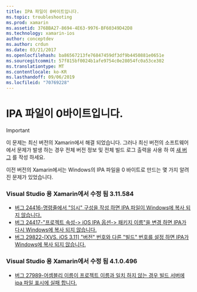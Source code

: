 ```yaml
---
title: IPA 파일이 0바이트입니다.
ms.topic: troubleshooting
ms.prod: xamarin
ms.assetid: 376BBA27-8694-4E63-9976-BF60349D42D8
ms.technology: xamarin-ios
author: conceptdev
ms.author: crdun
ms.date: 03/21/2017
ms.openlocfilehash: ba86567213fe76847459df3df9b4450881e0651e
ms.sourcegitcommit: 57f815bf0024b1afe9754c0e28054fc0a53ce302
ms.translationtype: MT
ms.contentlocale: ko-KR
ms.lasthandoff: 09/06/2019
ms.locfileid: "70769228"
---
```

# <a name="ipa-file-is-0-bytes"></a>IPA 파일이 0바이트입니다.

> [!IMPORTANT]
> 이 문제는 최신 버전의 Xamarin에서 해결 되었습니다. 그러나 최신 버전의 소프트웨어에서 문제가 발생 하는 경우 전체 버전 정보 및 전체 빌드 로그 출력을 사용 하 여 [새 버그](~/cross-platform/troubleshooting/questions/howto-file-bug.md) 를 작성 하세요.

이전 버전의 Xamarin에서는 Windows의 IPA 파일을 0 바이트로 만드는 몇 가지 알려진 문제가 있었습니다. 

### <a name="fixed-in-xamarin-for-visual-studio-311584"></a>Visual Studio 용 Xamarin에서 수정 됨 3.11.584 
- [버그 24416-명령줄에서 "임시" 구성을 작성 하면 IPA 파일이 Windows에 복사 되지 않습니다.](https://bugzilla.xamarin.com/show_bug.cgi?id=24416)
- [버그 24417-"프로젝트 속성-> iOS IPA 옵션-> 패키지 이름"을 변경 하면 IPA가 다시 Windows에 복사 되지 않습니다.](https://bugzilla.xamarin.com/show_bug.cgi?id=24417)
- [버그 29822-[XVS. iOS 3.11] "버전" 번호와 다른 "빌드" 번호를 설정 하면 IPA가 Windows에 복사 되지 않습니다.](https://bugzilla.xamarin.com/show_bug.cgi?id=29822)

### <a name="fixed-in-xamarin-for-visual-studio-410496"></a>Visual Studio 용 Xamarin에서 수정 됨 4.1.0.496
- [버그 27989-어셈블리 이름이 프로젝트 이름과 일치 하지 않는 경우 빌드 서버에 ipa 파일 표시에 실패 합니다.](https://bugzilla.xamarin.com/show_bug.cgi?id=27989)
